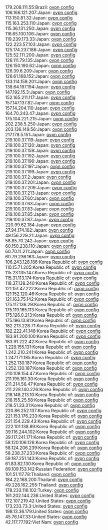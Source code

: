 179.208.111.55:Brazil: [ovpn config](vpn/179_208_111_55.ovpn)  
106.166.121.207:Japan: [ovpn config](vpn/106_166_121_207.ovpn)  
113.150.81.32:Japan: [ovpn config](vpn/113_150_81_32.ovpn)  
115.163.253.110:Japan: [ovpn config](vpn/115_163_253_110.ovpn)  
115.36.131.250:Japan: [ovpn config](vpn/115_36_131_250.ovpn)  
116.65.100.106:Japan: [ovpn config](vpn/116_65_100_106.ovpn)  
119.239.173.33:Japan: [ovpn config](vpn/119_239_173_33.ovpn)  
122.223.57.103:Japan: [ovpn config](vpn/122_223_57_103.ovpn)  
125.174.237.186:Japan: [ovpn config](vpn/125_174_237_186.ovpn)  
125.52.111.200:Japan: [ovpn config](vpn/125_52_111_200.ovpn)  
126.111.79.135:Japan: [ovpn config](vpn/126_111_79_135.ovpn)  
126.150.190.62:Japan: [ovpn config](vpn/126_150_190_62.ovpn)  
126.39.6.209:Japan: [ovpn config](vpn/126_39_6_209.ovpn)  
126.61.168.152:Japan: [ovpn config](vpn/126_61_168_152.ovpn)  
133.114.159.201:Japan: [ovpn config](vpn/133_114_159_201.ovpn)  
138.64.197.194:Japan: [ovpn config](vpn/138_64_197_194.ovpn)  
147.192.15.3:Japan: [ovpn config](vpn/147_192_15_3.ovpn)  
152.165.211.117:Japan: [ovpn config](vpn/152_165_211_117.ovpn)  
157.147.137.82:Japan: [ovpn config](vpn/157_147_137_82.ovpn)  
157.14.204.110:Japan: [ovpn config](vpn/157_14_204_110.ovpn)  
164.70.243.47:Japan: [ovpn config](vpn/164_70_243_47.ovpn)  
175.104.221.215:Japan: [ovpn config](vpn/175_104_221_215.ovpn)  
202.238.5.250:Japan: [ovpn config](vpn/202_238_5_250.ovpn)  
203.136.149.56:Japan: [ovpn config](vpn/203_136_149_56.ovpn)  
217.178.5.151:Japan: [ovpn config](vpn/217_178_5_151.ovpn)  
219.100.37.119:Japan: [ovpn config](vpn/219_100_37_119.ovpn)  
219.100.37.120:Japan: [ovpn config](vpn/219_100_37_120.ovpn)  
219.100.37.159:Japan: [ovpn config](vpn/219_100_37_159.ovpn)  
219.100.37.192:Japan: [ovpn config](vpn/219_100_37_192.ovpn)  
219.100.37.196:Japan: [ovpn config](vpn/219_100_37_196.ovpn)  
219.100.37.197:Japan: [ovpn config](vpn/219_100_37_197.ovpn)  
219.100.37.199:Japan: [ovpn config](vpn/219_100_37_199.ovpn)  
219.100.37.2:Japan: [ovpn config](vpn/219_100_37_2.ovpn)  
219.100.37.201:Japan: [ovpn config](vpn/219_100_37_201.ovpn)  
219.100.37.209:Japan: [ovpn config](vpn/219_100_37_209.ovpn)  
219.100.37.213:Japan: [ovpn config](vpn/219_100_37_213.ovpn)  
219.100.37.60:Japan: [ovpn config](vpn/219_100_37_60.ovpn)  
219.100.37.63:Japan: [ovpn config](vpn/219_100_37_63.ovpn)  
219.100.37.83:Japan: [ovpn config](vpn/219_100_37_83.ovpn)  
219.100.37.85:Japan: [ovpn config](vpn/219_100_37_85.ovpn)  
219.100.37.87:Japan: [ovpn config](vpn/219_100_37_87.ovpn)  
220.99.62.184:Japan: [ovpn config](vpn/220_99_62_184.ovpn)  
27.94.174.162:Japan: [ovpn config](vpn/27_94_174_162.ovpn)  
49.156.229.21:Japan: [ovpn config](vpn/49_156_229_21.ovpn)  
58.85.70.242:Japan: [ovpn config](vpn/58_85_70_242.ovpn)  
60.150.238.110:Japan: [ovpn config](vpn/60_150_238_110.ovpn)  
60.70.11.211:Japan: [ovpn config](vpn/60_70_11_211.ovpn)  
60.79.236.163:Japan: [ovpn config](vpn/60_79_236_163.ovpn)  
106.243.128.186:Korea Republic of: [ovpn config](vpn/106_243_128_186.ovpn)  
110.15.71.205:Korea Republic of: [ovpn config](vpn/110_15_71_205.ovpn)  
115.23.135.147:Korea Republic of: [ovpn config](vpn/115_23_135_147.ovpn)  
115.31.113.174:Korea Republic of: [ovpn config](vpn/115_31_113_174.ovpn)  
118.37.138.240:Korea Republic of: [ovpn config](vpn/118_37_138_240.ovpn)  
121.151.47.222:Korea Republic of: [ovpn config](vpn/121_151_47_222.ovpn)  
121.152.120.46:Korea Republic of: [ovpn config](vpn/121_152_120_46.ovpn)  
121.163.75.142:Korea Republic of: [ovpn config](vpn/121_163_75_142.ovpn)  
175.117.136.29:Korea Republic of: [ovpn config](vpn/175_117_136_29.ovpn)  
175.119.165.113:Korea Republic of: [ovpn config](vpn/175_119_165_113.ovpn)  
175.126.0.213:Korea Republic of: [ovpn config](vpn/175_126_0_213.ovpn)  
175.196.13.81:Korea Republic of: [ovpn config](vpn/175_196_13_81.ovpn)  
182.213.228.71:Korea Republic of: [ovpn config](vpn/182_213_228_71.ovpn)  
182.222.41.148:Korea Republic of: [ovpn config](vpn/182_222_41_148.ovpn)  
183.91.200.100:Korea Republic of: [ovpn config](vpn/183_91_200_100.ovpn)  
183.91.222.42:Korea Republic of: [ovpn config](vpn/183_91_222_42.ovpn)  
1.229.155.131:Korea Republic of: [ovpn config](vpn/1_229_155_131.ovpn)  
1.242.210.241:Korea Republic of: [ovpn config](vpn/1_242_210_241.ovpn)  
1.247.171.185:Korea Republic of: [ovpn config](vpn/1_247_171_185.ovpn)  
1.252.130.187:Korea Republic of: [ovpn config](vpn/1_252_130_187.ovpn)  
1.252.130.187:Korea Republic of: [ovpn config](vpn/1_252_130_187.ovpn)  
210.108.154.47:Korea Republic of: [ovpn config](vpn/210_108_154_47.ovpn)  
211.195.161.30:Korea Republic of: [ovpn config](vpn/211_195_161_30.ovpn)  
211.214.56.47:Korea Republic of: [ovpn config](vpn/211_214_56_47.ovpn)  
211.228.140.226:Korea Republic of: [ovpn config](vpn/211_228_140_226.ovpn)  
218.148.213.10:Korea Republic of: [ovpn config](vpn/218_148_213_10.ovpn)  
218.155.25.58:Korea Republic of: [ovpn config](vpn/218_155_25_58.ovpn)  
218.51.33.31:Korea Republic of: [ovpn config](vpn/218_51_33_31.ovpn)  
220.86.252.137:Korea Republic of: [ovpn config](vpn/220_86_252_137.ovpn)  
221.153.176.233:Korea Republic of: [ovpn config](vpn/221_153_176_233.ovpn)  
221.154.229.43:Korea Republic of: [ovpn config](vpn/221_154_229_43.ovpn)  
222.101.138.89:Korea Republic of: [ovpn config](vpn/222_101_138_89.ovpn)  
39.116.244.102:Korea Republic of: [ovpn config](vpn/39_116_244_102.ovpn)  
39.117.241.171:Korea Republic of: [ovpn config](vpn/39_117_241_171.ovpn)  
58.120.106.126:Korea Republic of: [ovpn config](vpn/58_120_106_126.ovpn)  
58.124.206.239:Korea Republic of: [ovpn config](vpn/58_124_206_239.ovpn)  
58.238.37.233:Korea Republic of: [ovpn config](vpn/58_238_37_233.ovpn)  
59.187.251.143:Korea Republic of: [ovpn config](vpn/59_187_251_143.ovpn)  
61.83.82.130:Korea Republic of: [ovpn config](vpn/61_83_82_130.ovpn)  
89.109.153.142:Russian Federation: [ovpn config](vpn/89_109_153_142.ovpn)  
101.51.117.78:Thailand: [ovpn config](vpn/101_51_117_78.ovpn)  
184.22.168.200:Thailand: [ovpn config](vpn/184_22_168_200.ovpn)  
49.228.162.255:Thailand: [ovpn config](vpn/49_228_162_255.ovpn)  
178.233.116.102:Turkey: [ovpn config](vpn/178_233_116_102.ovpn)  
161.202.144.236:United States: [ovpn config](vpn/161_202_144_236.ovpn)  
172.107.219.42:United States: [ovpn config](vpn/172_107_219_42.ovpn)  
173.233.73.3:United States: [ovpn config](vpn/173_233_73_3.ovpn)  
198.13.36.179:United States: [ovpn config](vpn/198_13_36_179.ovpn)  
45.76.147.33:United States: [ovpn config](vpn/45_76_147_33.ovpn)  
42.117.77.192:Viet Nam: [ovpn config](vpn/42_117_77_192.ovpn)  
